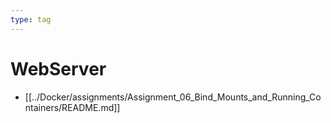 ```yaml
---
type: tag
---
```

# WebServer

- [[../Docker/assignments/Assignment_06_Bind_Mounts_and_Running_Containers/README.md]]
